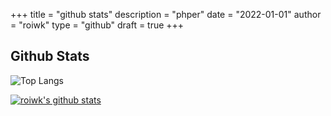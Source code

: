 +++
title = "github stats"
description = "phper"
date = "2022-01-01"
author = "roiwk"
type = "github"
draft = true
+++

## Github Stats

![Top Langs](https://github-readme-stats.vercel.app/api/top-langs/?username=roiwk&layout=compact&bg_color=22272E&text_color=CDD9E5&langs_count=10&hide_border=true&count_private=true&theme=vue)


[![roiwk's github stats](https://github-readme-stats.vercel.app/api?username=roiwk&count_private=true&show_icons=true&bg_color=22272E&text_color=CDD9E5&theme=vue)](https://github.com/roiwk)
